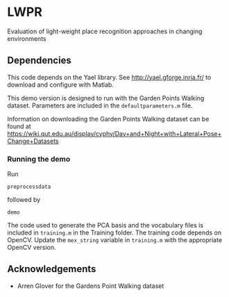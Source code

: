 # LWPR

Evaluation of light-weight place recognition approaches in changing environments

## Dependencies

This code depends on the Yael library.
See http://yael.gforge.inria.fr/ to download and configure with Matlab.

This demo version is designed to run with the Garden Points Walking dataset. Parameters are included in the ```defaultparameters.m``` file.

Information on downloading the Garden Points Walking dataset can be found at https://wiki.qut.edu.au/display/cyphy/Day+and+Night+with+Lateral+Pose+Change+Datasets

### Running the demo

Run 

```
preprocessdata
```

followed by

```
demo
```

The code used to generate the PCA basis and the vocabulary files is included in ```training.m``` in the Training folder. The training code depends on OpenCV. Update the ```mex_string``` variable in ```training.m``` with the appropriate OpenCV version.

## Acknowledgements

* Arren Glover for the Gardens Point Walking dataset